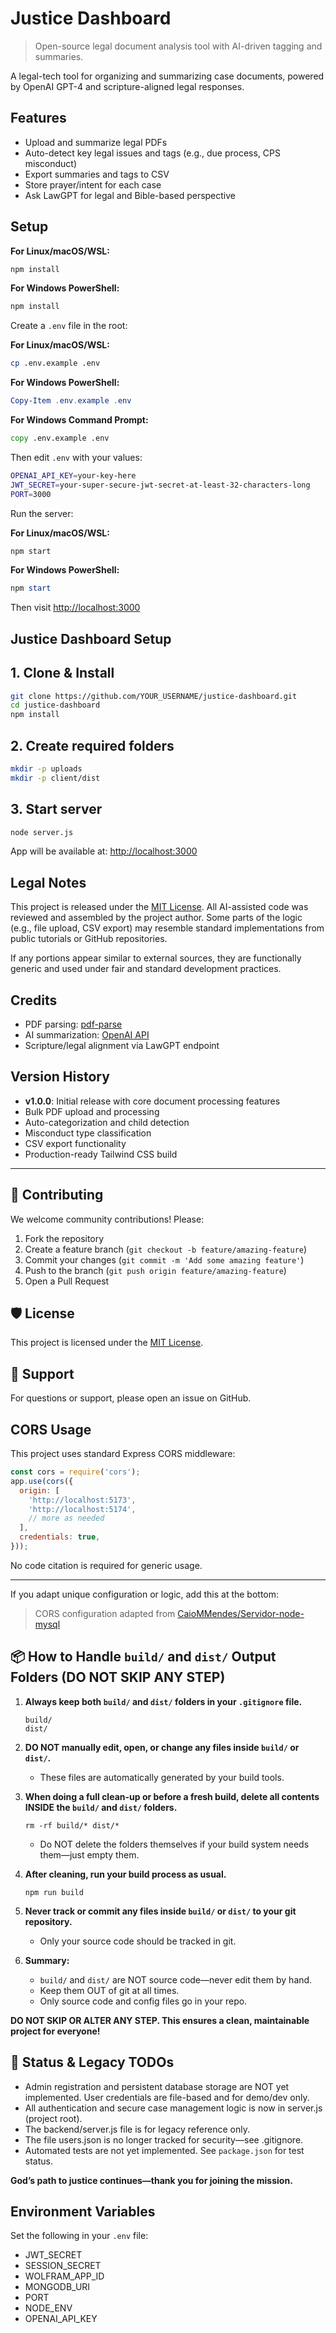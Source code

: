 # Justice Dashboard

> Open-source legal document analysis tool with AI-driven tagging and summaries.

A legal-tech tool for organizing and summarizing case documents, powered by OpenAI GPT-4 and scripture-aligned legal responses.

## Features

- Upload and summarize legal PDFs
- Auto-detect key legal issues and tags (e.g., due process, CPS misconduct)
- Export summaries and tags to CSV
- Store prayer/intent for each case
- Ask LawGPT for legal and Bible-based perspective

## Setup

**For Linux/macOS/WSL:**

```bash
npm install
```

**For Windows PowerShell:**

```powershell
npm install
```

Create a `.env` file in the root:

**For Linux/macOS/WSL:**

```bash
cp .env.example .env
```

**For Windows PowerShell:**

```powershell
Copy-Item .env.example .env
```

**For Windows Command Prompt:**

```cmd
copy .env.example .env
```

Then edit `.env` with your values:

```bash
OPENAI_API_KEY=your-key-here
JWT_SECRET=your-super-secure-jwt-secret-at-least-32-characters-long
PORT=3000
```

Run the server:

**For Linux/macOS/WSL:**

```bash
npm start
```

**For Windows PowerShell:**

```powershell
npm start
```

Then visit <http://localhost:3000>

## Justice Dashboard Setup

## 1. Clone & Install

```bash
git clone https://github.com/YOUR_USERNAME/justice-dashboard.git
cd justice-dashboard
npm install
```

## 2. Create required folders

```bash
mkdir -p uploads
mkdir -p client/dist
```

## 3. Start server

```bash
node server.js
```

App will be available at: [http://localhost:3000](http://localhost:3000)

## Legal Notes

This project is released under the [MIT License](./LICENSE).
All AI-assisted code was reviewed and assembled by the project author.
Some parts of the logic (e.g., file upload, CSV export) may resemble standard implementations from public tutorials or GitHub repositories.

If any portions appear similar to external sources, they are functionally generic and used under fair and standard development practices.

## Credits

- PDF parsing: [pdf-parse](https://www.npmjs.com/package/pdf-parse)
- AI summarization: [OpenAI API](https://platform.openai.com/)
- Scripture/legal alignment via LawGPT endpoint

## Version History

- **v1.0.0**: Initial release with core document processing features
- Bulk PDF upload and processing
- Auto-categorization and child detection
- Misconduct type classification
- CSV export functionality
- Production-ready Tailwind CSS build

---

## 🤝 Contributing

We welcome community contributions! Please:

1. Fork the repository
2. Create a feature branch (`git checkout -b feature/amazing-feature`)
3. Commit your changes (`git commit -m 'Add some amazing feature'`)
4. Push to the branch (`git push origin feature/amazing-feature`)
5. Open a Pull Request

## 🛡 License

This project is licensed under the [MIT License](LICENSE).

## 📧 Support

For questions or support, please open an issue on GitHub.

## CORS Usage

This project uses standard Express CORS middleware:

```js
const cors = require('cors');
app.use(cors({
  origin: [
    'http://localhost:5173',
    'http://localhost:5174',
    // more as needed
  ],
  credentials: true,
}));
```

No code citation is required for generic usage.

---

If you adapt unique configuration or logic, add this at the bottom:

> CORS configuration adapted from [CaioMMendes/Servidor-node-mysql](https://github.com/CaioMMendes/Servidor-node-mysql/blob/67bf7163f5debbaebebe864677e10586255da08f/src/config/corsOptions.ts)

## 📦 How to Handle `build/` and `dist/` Output Folders (DO NOT SKIP ANY STEP)

1. **Always keep both `build/` and `dist/` folders in your `.gitignore` file.**
   ```
   build/
   dist/
   ```

2. **DO NOT manually edit, open, or change any files inside `build/` or `dist/`.**
   - These files are automatically generated by your build tools.

3. **When doing a full clean-up or before a fresh build, delete all contents INSIDE the `build/` and `dist/` folders.**
   ```
   rm -rf build/* dist/*
   ```
   - Do NOT delete the folders themselves if your build system needs them—just empty them.

4. **After cleaning, run your build process as usual.**
   ```
   npm run build
   ```

5. **Never track or commit any files inside `build/` or `dist/` to your git repository.**
   - Only your source code should be tracked in git.

6. **Summary:**
   - `build/` and `dist/` are NOT source code—never edit them by hand.
   - Keep them OUT of git at all times.
   - Only source code and config files go in your repo.

**DO NOT SKIP OR ALTER ANY STEP.
This ensures a clean, maintainable project for everyone!**

## 🚧 Status & Legacy TODOs

- Admin registration and persistent database storage are NOT yet implemented. User credentials are file-based and for demo/dev only.
- All authentication and secure case management logic is now in server.js (project root).
- The backend/server.js file is for legacy reference only.
- The file users.json is no longer tracked for security—see .gitignore.
- Automated tests are not yet implemented. See `package.json` for test status.

**God’s path to justice continues—thank you for joining the mission.**

## Environment Variables

Set the following in your `.env` file:

- JWT_SECRET
- SESSION_SECRET
- WOLFRAM_APP_ID
- MONGODB_URI
- PORT
- NODE_ENV
- OPENAI_API_KEY
